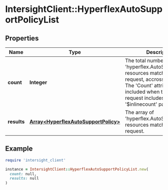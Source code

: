# IntersightClient::HyperflexAutoSupportPolicyList

## Properties

| Name | Type | Description | Notes |
| ---- | ---- | ----------- | ----- |
| **count** | **Integer** | The total number of &#39;hyperflex.AutoSupportPolicy&#39; resources matching the request, accross all pages. The &#39;Count&#39; attribute is included when the HTTP GET request includes the &#39;$inlinecount&#39; parameter. | [optional] |
| **results** | [**Array&lt;HyperflexAutoSupportPolicy&gt;**](HyperflexAutoSupportPolicy.md) | The array of &#39;hyperflex.AutoSupportPolicy&#39; resources matching the request. | [optional] |

## Example

```ruby
require 'intersight_client'

instance = IntersightClient::HyperflexAutoSupportPolicyList.new(
  count: null,
  results: null
)
```

